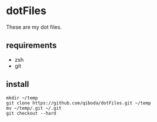 # dotFiles
These are my dot files.

requirements
------------

* zsh
* git 

install
------------

    mkdir ~/temp
    git clone https://github.com/qiboda/dotFiles.git ~/temp
    mv ~/temp/.git ~/.git
    git checkout --hard

